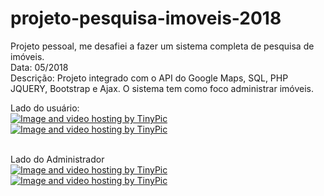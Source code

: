 # projeto-pesquisa-imoveis-2018<br>
Projeto pessoal, me desafiei a fazer um sistema completa de pesquisa de imóveis.<br>
Data: 05/2018<br>
Descrição: Projeto integrado com o API do Google Maps, SQL, PHP JQUERY, Bootstrap e Ajax. O sistema tem como foco administrar imóveis.<br>

Lado do usuário:<br>
<a href="http://pt-br.tinypic.com?ref=2d9ntoj" target="_blank"><img src="http://i64.tinypic.com/2d9ntoj.jpg" border="0" alt="Image and video hosting by TinyPic"></a>
<a href="http://pt-br.tinypic.com?ref=eg7s7k" target="_blank"><img src="http://i63.tinypic.com/eg7s7k.jpg" border="0" alt="Image and video hosting by TinyPic"></a>

<br>
Lado do Administrador<br>
<a href="http://pt-br.tinypic.com?ref=2wrdjz5" target="_blank"><img src="http://i66.tinypic.com/2wrdjz5.jpg" border="0" alt="Image and video hosting by TinyPic"></a>
<a href="http://pt-br.tinypic.com?ref=rqyi2u" target="_blank"><img src="http://i66.tinypic.com/rqyi2u.jpg" border="0" alt="Image and video hosting by TinyPic"></a>
